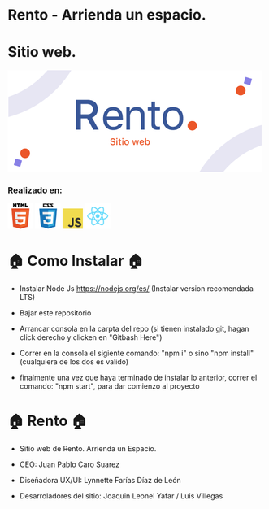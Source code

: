 # Rento - Arrienda un espacio.


# Sitio web. 

![image](https://github.com/joaquin-leonel/rento/blob/master/public/media/rentoBanner.png)

### Realizado en:

<img src="https://raw.githubusercontent.com/github/explore/80688e429a7d4ef2fca1e82350fe8e3517d3494d/topics/html/html.png" alt="HTML Logo" width="50" height="50"/> <img src="https://raw.githubusercontent.com/github/explore/80688e429a7d4ef2fca1e82350fe8e3517d3494d/topics/css/css.png" alt="CSS Logo" width="50" height="50"/> <img src="https://raw.githubusercontent.com/github/explore/80688e429a7d4ef2fca1e82350fe8e3517d3494d/topics/javascript/javascript.png" alt="JavaScript Logo" width="40" height="40"/> <img src="https://raw.githubusercontent.com/github/explore/80688e429a7d4ef2fca1e82350fe8e3517d3494d/topics/react/react.png" alt="React Logo" width="50" height="50"/>


# :house: Como Instalar :house:

- Instalar Node Js  https://nodejs.org/es/ (Instalar version recomendada LTS)

- Bajar este repositorio

- Arrancar consola en la carpta del repo (si tienen instalado git, hagan click derecho y clicken en "Gitbash Here")

- Correr en la consola el sigiente comando: "npm i"  o sino "npm install"  (cualquiera de los dos es valido)

- finalmente una vez que haya terminado de instalar lo anterior, correr el comando: "npm start", para dar comienzo al proyecto



# :house: Rento :house:

- Sitio web de Rento. Arrienda un Espacio.


- CEO: Juan Pablo Caro Suarez 

- Diseñadora UX/UI: Lynnette Farías Díaz de León

- Desarroladores del sitio: Joaquin Leonel Yafar / Luis Villegas





